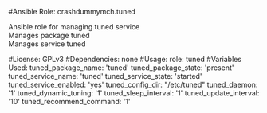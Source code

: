 #Ansible Role: crashdummymch.tuned

Ansible role for managing tuned service  
Manages package tuned  
Manages service tuned  


#License:
GPLv3
#Dependencies:
none
#Usage:
role: tuned
#Variables Used:
tuned_package_name: 'tuned'
tuned_package_state: 'present'
tuned_service_name: 'tuned'
tuned_service_state: 'started'
tuned_service_enabled: 'yes'
tuned_config_dir: "/etc/tuned"
tuned_daemon: '1'
tuned_dynamic_tuning: '1'
tuned_sleep_interval: '1'
tuned_update_interval: '10'
tuned_recommend_command: '1'
